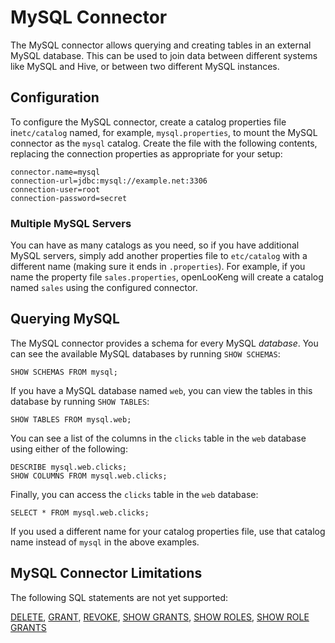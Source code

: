 
MySQL Connector
===============

The MySQL connector allows querying and creating tables in an external MySQL database. This can be used to join data between different systems like MySQL and Hive, or between two different MySQL instances.

Configuration
-------------

To configure the MySQL connector, create a catalog properties file in`etc/catalog` named, for example, `mysql.properties`, to mount the MySQL connector as the `mysql` catalog. Create the file with the following
contents, replacing the connection properties as appropriate for your setup:

``` properties
connector.name=mysql
connection-url=jdbc:mysql://example.net:3306
connection-user=root
connection-password=secret
```

### Multiple MySQL Servers

You can have as many catalogs as you need, so if you have additional MySQL servers, simply add another properties file to `etc/catalog` with a different name (making sure it ends in `.properties`). For example, if
you name the property file `sales.properties`, openLooKeng will create a catalog named `sales` using the configured connector.

Querying MySQL
--------------

The MySQL connector provides a schema for every MySQL *database*. You can see the available MySQL databases by running `SHOW SCHEMAS`:

    SHOW SCHEMAS FROM mysql;

If you have a MySQL database named `web`, you can view the tables in this database by running `SHOW TABLES`:

    SHOW TABLES FROM mysql.web;

You can see a list of the columns in the `clicks` table in the `web` database using either of the following:

    DESCRIBE mysql.web.clicks;
    SHOW COLUMNS FROM mysql.web.clicks;

Finally, you can access the `clicks` table in the `web` database:

    SELECT * FROM mysql.web.clicks;

If you used a different name for your catalog properties file, use that catalog name instead of `mysql` in the above examples.

MySQL Connector Limitations
---------------------------

The following SQL statements are not yet supported:

[DELETE](../sql/delete.md), [GRANT](../sql/grant.md), [REVOKE](../sql/revoke.md), [SHOW GRANTS](../sql/show-grants.md), [SHOW ROLES](../sql/show-roles.md), [SHOW ROLE GRANTS](../sql/show-role-grants.md)
